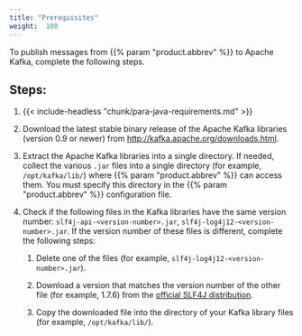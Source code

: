 ```yaml
---
title: "Prerequisites"
weight:  100
---
```

<!-- DISCLAIMER: This file is based on the syslog-ng Open Source Edition documentation https://github.com/balabit/syslog-ng-ose-guides/commit/2f4a52ee61d1ea9ad27cb4f3168b95408fddfdf2 and is used under the terms of The syslog-ng Open Source Edition Documentation License. The file has been modified by Axoflow. -->

To publish messages from {{% param "product.abbrev" %}} to Apache Kafka, complete the following steps.


## Steps:

1.  {{< include-headless "chunk/para-java-requirements.md" >}}

2.  Download the latest stable binary release of the Apache Kafka libraries (version 0.9 or newer) from <http://kafka.apache.org/downloads.html>.

3.  Extract the Apache Kafka libraries into a single directory. If needed, collect the various `.jar` files into a single directory (for example, `/opt/kafka/lib/`) where {{% param "product.abbrev" %}} can access them. You must specify this directory in the {{% param "product.abbrev" %}} configuration file.

4.  Check if the following files in the Kafka libraries have the same version number: `slf4j-api-<version-number>.jar`, `slf4j-log4j12-<version-number>.jar`. If the version number of these files is different, complete the following steps:
    
    1.  Delete one of the files (for example, `slf4j-log4j12-<version-number>.jar`).
    
    2.  Download a version that matches the version number of the other file (for example, 1.7.6) from the [official SLF4J distribution](http://www.slf4j.org/download.html).
    
    3.  Copy the downloaded file into the directory of your Kafka library files (for example, `/opt/kafka/lib/`).

